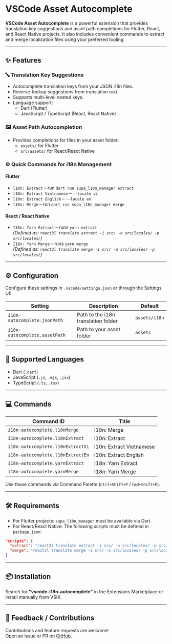 # VSCode Asset Autocomplete

**VSCode Asset Autocomplete** is a powerful extension that provides translation key suggestions and asset path completions for Flutter, React, and React Native projects. It also includes convenient commands to extract and merge localization files using your preferred tooling.

---

## ✨ Features

### 🔤 Translation Key Suggestions
- Autocomplete translation keys from your JSON i18n files.
- Reverse-lookup suggestions from translation text.
- Supports multi-level nested keys.
- Language support:
  - Dart (Flutter)
  - JavaScript / TypeScript (React, React Native)

### 🖼️ Asset Path Autocompletion
- Provides completions for files in your asset folder:
  - `assets/` for Flutter
  - `src/assets/` for React/React Native

### ⚙️ Quick Commands for i18n Management

#### Flutter
- `l10n: Extract` – run `dart run supa_l10n_manager extract`
- `l10n: Extract Vietnamese` – `--locale vi`
- `l10n: Extract English` – `--locale en`
- `l10n: Merge` – run `dart run supa_l10n_manager merge`

#### React / React Native
- `I18n: Yarn Extract` – runs `yarn extract`  
  _(Defined as: `react3l translate extract -i src/ -o src/locales/ -p src/locales/`)_
- `I18n: Yarn Merge` – runs `yarn merge`  
  _(Defined as: `react3l translate merge -i src/ -o src/locales/ -p src/locales/`)_

---

## ⚙️ Configuration

Configure these settings in `.vscode/settings.json` or through the Settings UI:

| Setting | Description | Default |
|--------|-------------|---------|
| `i18n-autocomplete.jsonPath` | Path to the i18n translation folder | `assets/i18n` |
| `i18n-autocomplete.assetPath` | Path to your asset folder | `assets` |

---

## 🧠 Supported Languages

- Dart (`.dart`)
- JavaScript (`.js`, `.mjs`, `.jsx`)
- TypeScript (`.ts`, `.tsx`)

---

## 💻 Commands

| Command ID | Title |
|------------|-------|
| `i18n-autocomplete.l10nMerge` | l10n: Merge |
| `i18n-autocomplete.l10nExtract` | l10n: Extract |
| `i18n-autocomplete.l10nExtractVi` | l10n: Extract Vietnamese |
| `i18n-autocomplete.l10nExtractEn` | l10n: Extract English |
| `i18n-autocomplete.yarnExtract` | I18n: Yarn Extract |
| `i18n-autocomplete.yarnMerge` | I18n: Yarn Merge |

Use these commands via Command Palette (`Ctrl+Shift+P` / `Cmd+Shift+P`).

---

## 🛠 Requirements

- For Flutter projects: `supa_l10n_manager` must be available via Dart.
- For React/React Native: The following scripts must be defined in `package.json`:

```json
"scripts": {
  "extract": "react3l translate extract -i src/ -o src/locales/ -p src/locales/",
  "merge": "react3l translate merge -i src/ -o src/locales/ -p src/locales/"
}
```

---

## 📦 Installation

Search for **"vscode-i18n-autocomplete"** in the Extensions Marketplace or install manually from VSIX.

---

## 🧪 Feedback / Contributions

Contributions and feature requests are welcome!  
Open an issue or PR on [GitHub](https://github.com/thanhtunguet/vscode-i18n-autocomplete).
